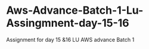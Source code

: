 # Aws-Advance-Batch-1-Lu-Assingmnent-day-15-16
Assignment for day 15 &amp;16 LU AWS advance Batch 1

